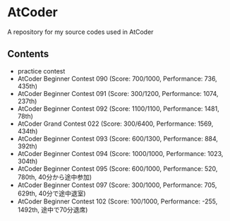 # AtCoder

A repository for my source codes used in AtCoder

## Contents

- practice contest
- AtCoder Beginner Contest 090 (Score: 700/1000, Performance: 736, 435th)
- AtCoder Beginner Contest 091 (Score: 300/1200, Performance: 1074, 237th)
- AtCoder Beginner Contest 092 (Score: 1100/1100, Performance: 1481, 78th)
- AtCoder Grand Contest 022 (Score: 300/6400, Performance: 1569, 434th)
- AtCoder Beginner Contest 093 (Score: 600/1300, Performance: 884, 392th)
- AtCoder Beginner Contest 094 (Score: 1000/1000, Performance: 1023, 304th)
- AtCoder Beginner Contest 095 (Score: 600/1000, Performance: 520, 780th, 40分から途中参加)
- AtCoder Beginner Contest 097 (Score: 300/1000, Performance: 705, 629th, 40分で途中退室)
- AtCoder Beginner Contest 102 (Score: 100/1000, Performance: -255, 1492th, 途中で70分退席)
